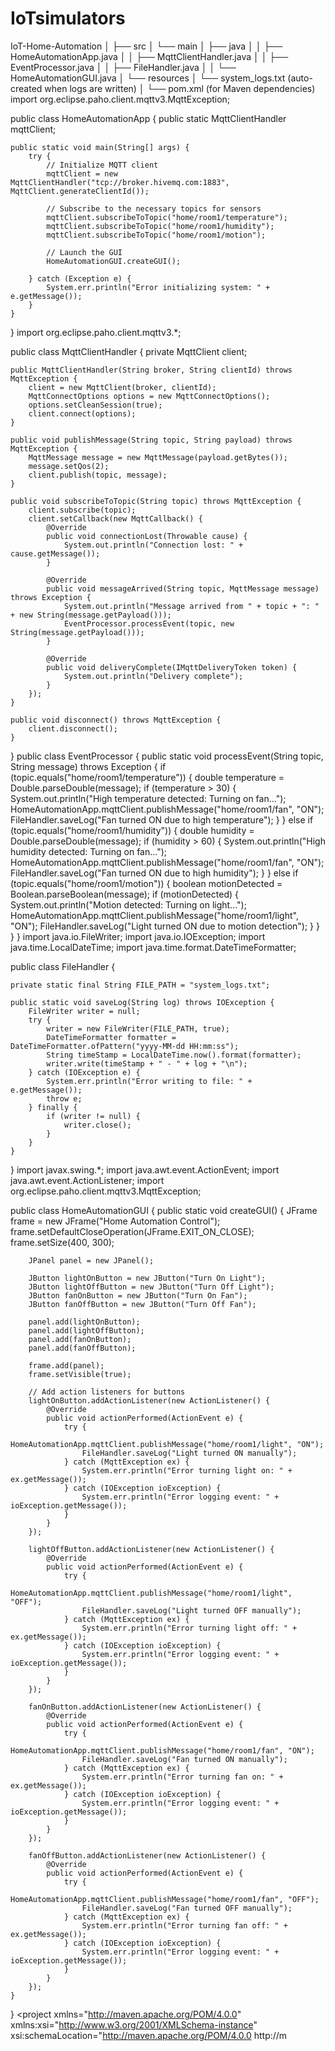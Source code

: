# IoTsimulators
IoT-Home-Automation
│
├── src
│   └── main
│       ├── java
│       │   ├── HomeAutomationApp.java
│       │   ├── MqttClientHandler.java
│       │   ├── EventProcessor.java
│       │   ├── FileHandler.java
│       │   └── HomeAutomationGUI.java
│       └── resources
│           └── system_logs.txt (auto-created when logs are written)
│
└── pom.xml (for Maven dependencies)
import org.eclipse.paho.client.mqttv3.MqttException;

public class HomeAutomationApp {
    public static MqttClientHandler mqttClient;

    public static void main(String[] args) {
        try {
            // Initialize MQTT client
            mqttClient = new MqttClientHandler("tcp://broker.hivemq.com:1883", MqttClient.generateClientId());

            // Subscribe to the necessary topics for sensors
            mqttClient.subscribeToTopic("home/room1/temperature");
            mqttClient.subscribeToTopic("home/room1/humidity");
            mqttClient.subscribeToTopic("home/room1/motion");

            // Launch the GUI
            HomeAutomationGUI.createGUI();

        } catch (Exception e) {
            System.err.println("Error initializing system: " + e.getMessage());
        }
    }
}
import org.eclipse.paho.client.mqttv3.*;

public class MqttClientHandler {
    private MqttClient client;

    public MqttClientHandler(String broker, String clientId) throws MqttException {
        client = new MqttClient(broker, clientId);
        MqttConnectOptions options = new MqttConnectOptions();
        options.setCleanSession(true);
        client.connect(options);
    }

    public void publishMessage(String topic, String payload) throws MqttException {
        MqttMessage message = new MqttMessage(payload.getBytes());
        message.setQos(2);
        client.publish(topic, message);
    }

    public void subscribeToTopic(String topic) throws MqttException {
        client.subscribe(topic);
        client.setCallback(new MqttCallback() {
            @Override
            public void connectionLost(Throwable cause) {
                System.out.println("Connection lost: " + cause.getMessage());
            }

            @Override
            public void messageArrived(String topic, MqttMessage message) throws Exception {
                System.out.println("Message arrived from " + topic + ": " + new String(message.getPayload()));
                EventProcessor.processEvent(topic, new String(message.getPayload()));
            }

            @Override
            public void deliveryComplete(IMqttDeliveryToken token) {
                System.out.println("Delivery complete");
            }
        });
    }

    public void disconnect() throws MqttException {
        client.disconnect();
    }
}
public class EventProcessor {
    public static void processEvent(String topic, String message) throws Exception {
        if (topic.equals("home/room1/temperature")) {
            double temperature = Double.parseDouble(message);
            if (temperature > 30) {
                System.out.println("High temperature detected: Turning on fan...");
                HomeAutomationApp.mqttClient.publishMessage("home/room1/fan", "ON");
                FileHandler.saveLog("Fan turned ON due to high temperature");
            }
        } else if (topic.equals("home/room1/humidity")) {
            double humidity = Double.parseDouble(message);
            if (humidity > 60) {
                System.out.println("High humidity detected: Turning on fan...");
                HomeAutomationApp.mqttClient.publishMessage("home/room1/fan", "ON");
                FileHandler.saveLog("Fan turned ON due to high humidity");
            }
        } else if (topic.equals("home/room1/motion")) {
            boolean motionDetected = Boolean.parseBoolean(message);
            if (motionDetected) {
                System.out.println("Motion detected: Turning on light...");
                HomeAutomationApp.mqttClient.publishMessage("home/room1/light", "ON");
                FileHandler.saveLog("Light turned ON due to motion detection");
            }
        }
    }
}
import java.io.FileWriter;
import java.io.IOException;
import java.time.LocalDateTime;
import java.time.format.DateTimeFormatter;

public class FileHandler {

    private static final String FILE_PATH = "system_logs.txt";

    public static void saveLog(String log) throws IOException {
        FileWriter writer = null;
        try {
            writer = new FileWriter(FILE_PATH, true);
            DateTimeFormatter formatter = DateTimeFormatter.ofPattern("yyyy-MM-dd HH:mm:ss");
            String timeStamp = LocalDateTime.now().format(formatter);
            writer.write(timeStamp + " - " + log + "\n");
        } catch (IOException e) {
            System.err.println("Error writing to file: " + e.getMessage());
            throw e;
        } finally {
            if (writer != null) {
                writer.close();
            }
        }
    }
}
import javax.swing.*;
import java.awt.event.ActionEvent;
import java.awt.event.ActionListener;
import org.eclipse.paho.client.mqttv3.MqttException;

public class HomeAutomationGUI {
    public static void createGUI() {
        JFrame frame = new JFrame("Home Automation Control");
        frame.setDefaultCloseOperation(JFrame.EXIT_ON_CLOSE);
        frame.setSize(400, 300);

        JPanel panel = new JPanel();

        JButton lightOnButton = new JButton("Turn On Light");
        JButton lightOffButton = new JButton("Turn Off Light");
        JButton fanOnButton = new JButton("Turn On Fan");
        JButton fanOffButton = new JButton("Turn Off Fan");

        panel.add(lightOnButton);
        panel.add(lightOffButton);
        panel.add(fanOnButton);
        panel.add(fanOffButton);

        frame.add(panel);
        frame.setVisible(true);

        // Add action listeners for buttons
        lightOnButton.addActionListener(new ActionListener() {
            @Override
            public void actionPerformed(ActionEvent e) {
                try {
                    HomeAutomationApp.mqttClient.publishMessage("home/room1/light", "ON");
                    FileHandler.saveLog("Light turned ON manually");
                } catch (MqttException ex) {
                    System.err.println("Error turning light on: " + ex.getMessage());
                } catch (IOException ioException) {
                    System.err.println("Error logging event: " + ioException.getMessage());
                }
            }
        });

        lightOffButton.addActionListener(new ActionListener() {
            @Override
            public void actionPerformed(ActionEvent e) {
                try {
                    HomeAutomationApp.mqttClient.publishMessage("home/room1/light", "OFF");
                    FileHandler.saveLog("Light turned OFF manually");
                } catch (MqttException ex) {
                    System.err.println("Error turning light off: " + ex.getMessage());
                } catch (IOException ioException) {
                    System.err.println("Error logging event: " + ioException.getMessage());
                }
            }
        });

        fanOnButton.addActionListener(new ActionListener() {
            @Override
            public void actionPerformed(ActionEvent e) {
                try {
                    HomeAutomationApp.mqttClient.publishMessage("home/room1/fan", "ON");
                    FileHandler.saveLog("Fan turned ON manually");
                } catch (MqttException ex) {
                    System.err.println("Error turning fan on: " + ex.getMessage());
                } catch (IOException ioException) {
                    System.err.println("Error logging event: " + ioException.getMessage());
                }
            }
        });

        fanOffButton.addActionListener(new ActionListener() {
            @Override
            public void actionPerformed(ActionEvent e) {
                try {
                    HomeAutomationApp.mqttClient.publishMessage("home/room1/fan", "OFF");
                    FileHandler.saveLog("Fan turned OFF manually");
                } catch (MqttException ex) {
                    System.err.println("Error turning fan off: " + ex.getMessage());
                } catch (IOException ioException) {
                    System.err.println("Error logging event: " + ioException.getMessage());
                }
            }
        });
    }
}
<project xmlns="http://maven.apache.org/POM/4.0.0"
         xmlns:xsi="http://www.w3.org/2001/XMLSchema-instance"
         xsi:schemaLocation="http://maven.apache.org/POM/4.0.0 http://m
